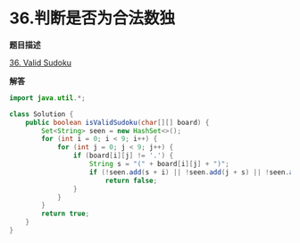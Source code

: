 # 36.判断是否为合法数独

**题目描述**

[36. Valid Sudoku](https://leetcode.com/problems/valid-sudoku/)

**解答**

```java
import java.util.*;

class Solution {
    public boolean isValidSudoku(char[][] board) {
        Set<String> seen = new HashSet<>();
        for (int i = 0; i < 9; i++) {
            for (int j = 0; j < 9; j++) {
                if (board[i][j] != '.') {
                    String s = "(" + board[i][j] + ")";
                    if (!seen.add(s + i) || !seen.add(j + s) || !seen.add(i / 3 + s + j / 3))
                        return false;
                }
            }
        }
        return true;
    }
}
```
